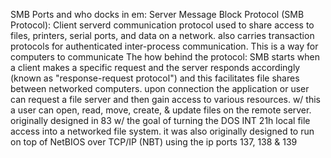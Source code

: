 SMB Ports and who docks in em:
Server Message Block Protocol (SMB Protocol): Client serverd communication protocol used to share access to files, printers, serial ports, and data on a network. also carries transaction protocols for authenticated inter-process communication. 
This is a way for computers to communicate
The how behind the protocol:
SMB starts when a client makes a specific request and the server responds accordingly (known as "response-request protocol") and this facilitates file shares between networked computers.
upon connection the application or user can request a file server and then gain access to various resources. w/ this a user can open, read, move, create, & update files on the remote server.
originally designed in 83 w/ the goal of turning the DOS INT 21h local file access into a networked file system. it was also originally designed to run on top of NetBIOS over TCP/IP (NBT) using the ip ports 137, 138 & 139
